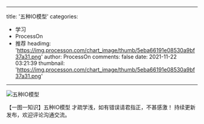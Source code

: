 
---
title: '五种IO模型'
categories: 
 - 学习
 - ProcessOn
 - 推荐
headimg: 'https://img.processon.com/chart_image/thumb/5eba66191e08530a9bf37a31.png'
author: ProcessOn
comments: false
date: 2021-11-22 03:21:39
thumbnail: 'https://img.processon.com/chart_image/thumb/5eba66191e08530a9bf37a31.png'
---

<div>   
<img class="thumb" alt="五种IO模型" src="https://img.processon.com/chart_image/thumb/5eba66191e08530a9bf37a31.png" referrerpolicy="no-referrer">
<p>【一图一知识】五种IO模型
才疏学浅，如有错误请君指正，不甚感激！
持续更新发布，欢迎评论沟通交流。</p>  
</div>
            